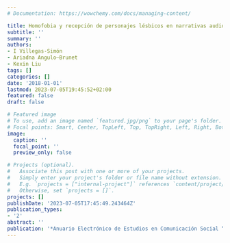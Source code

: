```yaml
---
# Documentation: https://wowchemy.com/docs/managing-content/

title: Homofobia y recepción de personajes lésbicos en narrativas audiovisuales.
subtitle: ''
summary: ''
authors:
- I Villegas-Simón
- Ariadna Angulo—Brunet
- Kexin Liu
tags: []
categories: []
date: '2018-01-01'
lastmod: 2023-07-05T19:45:52+02:00
featured: false
draft: false

# Featured image
# To use, add an image named `featured.jpg/png` to your page's folder.
# Focal points: Smart, Center, TopLeft, Top, TopRight, Left, Right, BottomLeft, Bottom, BottomRight.
image:
  caption: ''
  focal_point: ''
  preview_only: false

# Projects (optional).
#   Associate this post with one or more of your projects.
#   Simply enter your project's folder or file name without extension.
#   E.g. `projects = ["internal-project"]` references `content/project/deep-learning/index.md`.
#   Otherwise, set `projects = []`.
projects: []
publishDate: '2023-07-05T17:45:49.243464Z'
publication_types:
- '2'
abstract: ''
publication: '*Anuario Electrónico de Estudios en Comunicación Social “Disertaciones”*'
---
```


